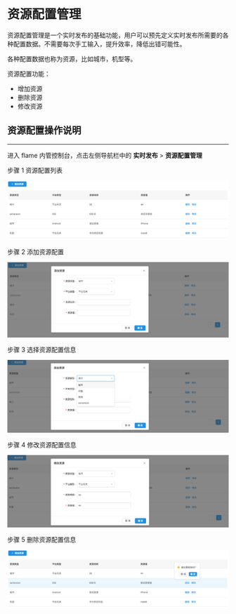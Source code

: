 # 资源配置管理

资源配置管理是一个实时发布的基础功能，用户可以预先定义实时发布所需要的各种配置数据。不需要每次手工输入，提升效率，降低出错可能性。

各种配置数据也称为资源，比如城市，机型等。

资源配置功能：

* 增加资源
* 删除资源
* 修改资源

## 资源配置操作说明

---

进入 flame 内管控制台，点击左侧导航栏中的 **实时发布** > **资源配置管理**

步骤 1 资源配置列表

![资源配置列表](./../images/resource1.png)

步骤 2 添加资源配置

![添加资源配置](./../images/resource2.png)

步骤 3 选择资源配置信息

![选择资源配置信息](./../images/resource3.png)

步骤 4 修改资源配置信息

![选择资源配置信息](./../images/resource4.png)

步骤 5 删除资源配置信息

![删除资源配置信息](./../images/resource5.png)